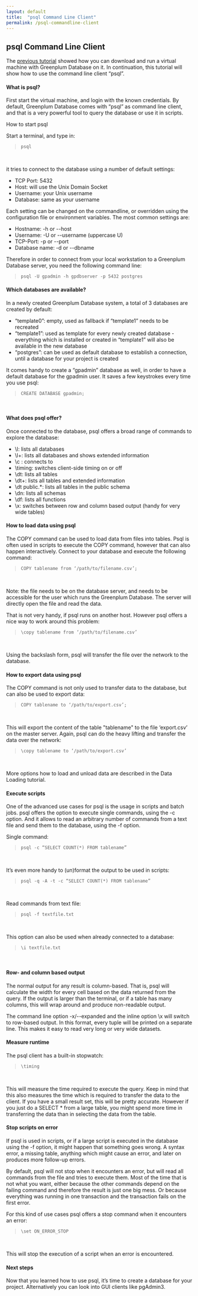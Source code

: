 ```yaml
---
layout: default
title:  "psql Command Line Client"
permalink: /psql-commandline-client
---
```


<h2 class='inline-header'>psql Command Line Client</h2>







<p>The <a href="./">previous tutorial</a> showed how you can download and run a virtual machine with Greenplum Database on it. In continuation, this tutorial will show how to use the command line client “psql”.</p>

<h4><a id="what-is-psql" class="anchor" href="#what-is-psql" aria-hidden="true"><span class="octicon octicon-link"></span></a>What is psql?</h4>

<p>First start the virtual machine, and login with the known credentials. By default, Greenplum Database comes with “psql” as command line client, and that is a very powerful tool to query the database or use it in scripts.</p>

<p>How to start psql</p>

<p>Start a terminal, and type in:</p>

<blockquote>
<p><code>psql</code></p>
</blockquote>
<br/>

<p>it tries to connect to the database using a number of default settings:</p>

<p>
<ul>
<li>TCP Port: 5432</li>
<li>Host: will use the Unix Domain Socket</li>
<li>Username: your Unix username</li>
<li>Database: same as your username</li>
</ul>
</p>

<p>Each setting can be changed on the commandline, or overridden using the configuration file or environment variables. The most common settings are:</p>

<p>
<ul>
<li>Hostname: -h or --host</li>
<li>Username: -U or --username (uppercase U)</li>
<li>TCP-Port: -p or --port</li>
<li>Database name: -d or --dbname</li>
</ul>
</p>

<p>Therefore in order to connect from your local workstation to a Greenplum Database server, you need the following command line:</p>

<blockquote>
<p><code>psql -U gpadmin -h gpdbserver -p 5432 postgres</code></p>
</blockquote>


<h4><a id="which-databases-are-available" class="anchor" href="#which-databases-are-available" aria-hidden="true"><span class="octicon octicon-link"></span></a>Which databases are available?</h4>

<p>In a newly created Greenplum Database system, a total of 3 databases are created by default:</p>
<ul>
<li>“template0”: empty, used as fallback if “template1” needs to be recreated</li>
<li>“template1”: used as template for every newly created database - everything which is installed or created in “template1” will also be available in the new database</li>
<li>“postgres”: can be used as default database to establish a connection, until a database for your project is created</li>
</ul>

<p>It comes handy to create a “gpadmin” database as well, in order to have a default database for the gpadmin user. It saves a few keystrokes every time you use psql:</p>

<blockquote>
<p><code>CREATE DATABASE gpadmin;</code></p>
</blockquote>
<br/>


<h4><a id="what-does-psql-offer" class="anchor" href="#what-does-psql-offer" aria-hidden="true"><span class="octicon octicon-link"></span></a>What does psql offer?</h4>

<p>Once connected to the database, psql offers a broad range of commands to explore the database:</p>
<ul>
<li>\l: lists all databases</li>
<li>\l+: lists all databases and shows extended information</li>
<li>\c <database>: connects to <database></li>
<li>\timing: switches client-side timing on or off</li>
<li>\dt: lists all tables</li>
<li>\dt+: lists all tables and extended information</li>
<li>\dt public.*: lists all tables in the public schema</li>
<li>\dn: lists all schemas</li>
<li>\df: lists all functions</li>
<li>\x: switches between row and column based output (handy for very wide tables)</li>
</ul>



<h4><a id="how-to-load-data-using-psql" class="anchor" href="#how-to-load-data-using-psql" aria-hidden="true"><span class="octicon octicon-link"></span></a>How to load data using psql</h4>

<p>The COPY command can be used to load data from files into tables. Psql is often used in scripts to execute the COPY command, however that can also happen interactively. Connect to your database and execute the following command:</p>


<blockquote>
<p><code>COPY tablename from ‘/path/to/filename.csv’;</code></p>
</blockquote>
<br/>

<p>Note: the file needs to be on the database server, and needs to be accessible for the user which runs the Greenplum Database. The server will directly open the file and read the data.</p>

<p>That is not very handy, if psql runs on another host. However psql offers a nice way to work around this problem:</p>


<blockquote>
<p><code>\copy tablename from ‘/path/to/filename.csv’</code></p>
</blockquote>
<br/>

<p>Using the backslash form, psql will transfer the file over the network to the database.</p>




<h4><a id="how-to-export-data-using-psql" class="anchor" href="#how-to-export-data-using-psql" aria-hidden="true"><span class="octicon octicon-link"></span></a>How to export data using psql</h4>

<p>The COPY command is not only used to transfer data to the database, but can also be used to export data:</p>


<blockquote>
<p><code>COPY tablename to ‘/path/to/export.csv’;</code></p>
</blockquote>
<br/>

<p>This will export the content of the table "tablename" to the file ‘export.csv’ on the master server. Again, psql can do the heavy lifting and transfer the data over the network:</p>


<blockquote>
<p><code>\copy tablename to ‘/path/to/export.csv’</code></p>
</blockquote>
<br/>

<p>More options how to load and unload data are described in the Data Loading tutorial.</p>




<h4><a id="execute-scripts" class="anchor" href="#execute-scripts" aria-hidden="true"><span class="octicon octicon-link"></span></a>Execute scripts</h4>

<p>One of the advanced use cases for psql is the usage in scripts and batch jobs. psql offers the option to execute single commands, using the -c option. And it allows to read an arbitrary number of commands from a text file and send them to the database, using the -f option.</p>

<p>Single command:</p>


<blockquote>
<p><code>psql -c “SELECT COUNT(*) FROM tablename”</code></p>
</blockquote>
<br/>

<p>It’s even more handy to (un)format the output to be used in scripts:</p>


<blockquote>
<p><code>psql -q -A -t -c “SELECT COUNT(*) FROM tablename”</code></p>
</blockquote>
<br/>

<p>Read commands from text file:</p>


<blockquote>
<p><code>psql -f textfile.txt</code></p>
</blockquote>
<br/>

<p>This option can also be used when already connected to a database:</p>


<blockquote>
<p><code>\i textfile.txt</code></p>
</blockquote>
<br/>



<h4><a id="row-and-column-based-output" class="anchor" href="#row-and-column-based-output" aria-hidden="true"><span class="octicon octicon-link"></span></a>Row- and column based output</h4>

<p>The normal output for any result is column-based. That is, psql will calculate the width for every cell based on the data returned from the query. If the output is larger than the terminal, or if a table has many columns, this will wrap around and produce non-readable output.</p>

<p>The command line option -x/--expanded and the inline option \x will switch to row-based output. In this format, every tuple will be printed on a separate line. This makes it easy to read very long or very wide datasets.</p>




<h4><a id="Measure runtime" class="anchor" href="#c" aria-hidden="true"><span class="octicon octicon-link"></span></a>Measure runtime</h4>

<p>The psql client has a built-in stopwatch:</p>

<blockquote>
<p><code>\timing</code></p>
</blockquote>
<br/>

<p>This will measure the time required to execute the query. Keep in mind that this also measures the time which is required to transfer the data to the client. If you have a small result set, this will be pretty accurate. However if you just do a SELECT * from a large table, you might spend more time in transferring the data than in selecting the data from the table.</p>





<h4><a id="stop-scripts-on-error" class="anchor" href="#stop-scripts-on-error" aria-hidden="true"><span class="octicon octicon-link"></span></a>Stop scripts on error</h4>

<p>If psql is used in scripts, or if a large script is executed in the database using the -f option, it might happen that something goes wrong. A syntax error, a missing table, anything which might cause an error, and later on produces more follow-up errors.</p>

<p>By default, psql will not stop when it encounters an error, but will read all commands from the file and tries to execute them. Most of the time that is not what you want, either because the other commands depend on the failing command and therefore the result is just one big mess. Or because everything was running in one transaction and the transaction fails on the first error.</p>

<p>For this kind of use cases psql offers a stop command when it encounters an error:</p>


<blockquote>
<p><code>\set ON_ERROR_STOP</code></p>
</blockquote>
<br/>

<p>This will stop the execution of a script when an error is encountered.</p>




<h4><a id="next-steps" class="anchor" href="#next-steps" aria-hidden="true"><span class="octicon octicon-link"></span></a>Next steps</h4>

<p>Now that you learned how to use psql, it’s time to create a database for your project. Alternatively you can look into GUI clients like pgAdmin3.</p>

